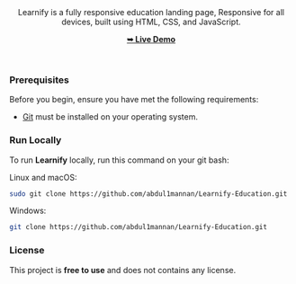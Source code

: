 <div align="center">

  <br />
  <br />
  
  Learnify is a fully responsive education landing page, Responsive for all devices, built using HTML, CSS, and JavaScript.

  <a href=""><strong>➥ Live Demo</strong></a>

</div>

<br />

### Prerequisites

Before you begin, ensure you have met the following requirements:

* [Git](https://git-scm.com/downloads "Download Git") must be installed on your operating system.

### Run Locally

To run **Learnify** locally, run this command on your git bash:

Linux and macOS:

```bash
sudo git clone https://github.com/abdul1mannan/Learnify-Education.git
```

Windows:

```bash
git clone https://github.com/abdul1mannan/Learnify-Education.git
```

### License

This project is **free to use** and does not contains any license.
